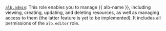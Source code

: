 [`alb.admin`](../../../../iam/concepts/access-control/roles.md#alb-admin): This role enables you to manage {{ alb-name }}, including viewing, creating, updating, and deleting resources, as well as managing access to them (the latter feature is yet to be implemented). It includes all permissions of the `alb.editor` role.
